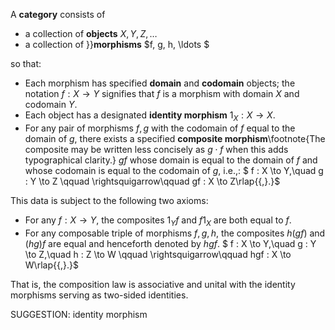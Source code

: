  A **category** consists of

-  a collection of **objects** $X, Y, Z, \ldots$
-  a collection of }}**morphisms** $f, g, h, \ldots $

so that:

-  Each morphism has specified **domain** and **codomain**  objects; the notation $f : X \to Y$ signifies that $f$ is a morphism with domain $X$ and codomain $Y$.
-  Each object has a designated **identity morphism** $1_X : X \to X$.
-  For any pair of morphisms $f,g$ with the codomain of $f$ equal to the domain of $g$, there exists a specified **composite morphism**\footnote{The composite may be written less concisely as $g \cdot f$ when this adds typographical clarity.} $gf$ whose domain is equal to the domain of $f$ and whose codomain is equal to the codomain of $g$, i.e.,:
$ f : X \to Y,\quad g : Y \to Z \qquad \rightsquigarrow\qquad gf : X \to Z\rlap{{\,}.}$

This data is subject to the following two axioms:

-  For any $f : X \to Y$, the composites $1_Y f$ and $f 1_X$ are both equal to $f$.
-  For any composable triple of morphisms $f,g,h$, the composites $h(gf)$ and $(hg)f$ are equal and henceforth denoted by $hgf$.
$ f : X \to Y,\quad g : Y \to Z,\quad h : Z \to W \qquad \rightsquigarrow\qquad hgf : X \to W\rlap{{\,}.}$

That is,  the composition law is associative and unital with the identity morphisms serving as two-sided identities.


SUGGESTION: identity morphism